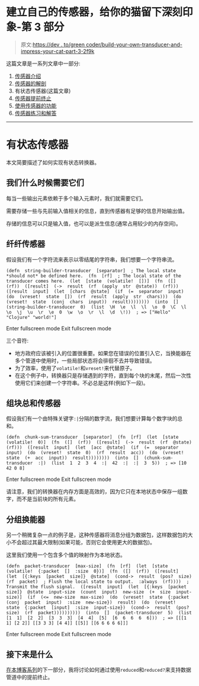 # 建立自己的传感器，给你的猫留下深刻印象-第 3 部分

> 原文:[https://dev . to/green coder/build-your-own-transducer-and-impress-your-cat-part-3-2f9k](https://dev.to/greencoder/build-your-own-transducer-and-impress-your-cat---part-3-2f9k)

这篇文章是一系列文章中一部分:

1.  [传感器介绍](https://dev.to/greencoder/build-your-own-transducer-and-impress-your-cat---part-1-mhp)
2.  [传感器的解剖](https://dev.to/greencoder/build-your-own-transducer-and-impress-your-cat---part-2-2ja0)
3.  有状态传感器(这篇文章)
4.  [传感器提前终止](https://dev.to/greencoder/build-your-own-transducer-and-impress-your-cat---part-4-2bp8)
5.  [使用传感器的功能](https://dev.to/greencoder/build-your-own-transducer-and-impress-your-cat---part-5-14di)
6.  [传感器练习和解答](https://github.com/green-coder/transducer-exercises)

* * *

# 有状态传感器

本文简要描述了如何实现有状态转换器。

## 我们什么时候需要它们

每当一些输出元素依赖于多个输入元素时，我们就需要它们。

需要存储一些与先前输入值相关的信息，直到传感器有足够的信息开始输出值。

存储的信息可以只是输入值，也可以是派生信息(通常占用较少的内存空间)。

## 纤纤传感器

假设我们有一个字符流来表示以零结尾的字符串，我们想要一个字符串流。

```
(defn  string-builder-transducer  [separator]  ; The local state *should not* be defined here.  (fn  [rf]  ; The local state of the transducer comes here.  (let  [state  (volatile!  [])]  (fn  ([]  (rf))  ([result]  (->  result  (rf  (apply  str  @state))  (rf)))  ([result  input]  (let  [chars  @state]  (if  (=  separator  input)  (do  (vreset!  state  [])  (rf  result  (apply  str  chars)))  (do  (vreset!  state  (conj  chars  input))  result))))))))  (into  []  (string-builder-transducer  0)  (list  \H  \e  \l  \l  \o  0  \C  \l  \o  \j  \u  \r  \e  0  \w  \o  \r  \l  \d  \!))  ; => ["Hello" "Clojure" "world!"] 
```

Enter fullscreen mode Exit fullscreen mode

三个音符:

*   地方政府应该被引入的位置很重要。如果您在错误的位置引入它，当换能器在多个管道中使用时，一些局部状态将会徘徊不去并导致错误。
*   为了效率，使用了`volatile!`和`vreset!`来代替原子。
*   在这个例子中，转换器只是存储遇到的字符，直到每个块的末尾，然后一次性使用它们来创建一个字符串。不必总是这样(例如下一段)。

## 组块总和传感器

假设我们有一个由特殊关键字`:|`分隔的数字流，我们想要计算每个数字块的总和。

```
(defn  chunk-sum-transducer  [separator]  (fn  [rf]  (let  [state  (volatile!  0)]  (fn  ([]  (rf))  ([result]  (->  result  (rf  @state)  (rf)))  ([result  input]  (let  [acc  @state]  (if  (=  separator  input)  (do  (vreset!  state  0)  (rf  result  acc))  (do  (vreset!  state  (+  acc  input))  result))))))))  (into  []  (chunk-sum-transducer  :|)  (list  1  2  3  4  :|  42  :|  :|  3  5))  ; => [10 42 0 8] 
```

Enter fullscreen mode Exit fullscreen mode

请注意，我们的转换器在内存方面是高效的，因为它只在本地状态中保存一组数字，而不是当前块的所有元素。

## 分组换能器

另一个稍微复杂一点的例子是，这种传感器将消息分组为数据包，这样数据包的大小不会超过其最大限制(如果可能，否则它会使用更大的数据包)。

这里我们使用一个包含多个值的映射作为本地状态。

```
(defn  packet-transducer  [max-size]  (fn  [rf]  (let  [state  (volatile!  {:packet  []  :size  0})]  (fn  ([]  (rf))  ([result]  (let  [{:keys  [packet  size]}  @state]  (cond->  result  (pos?  size)  (rf  packet)  ; Flush the local state to output.  :always  (rf))))  ; Transmit the flush signal.  ([result  input]  (let  [{:keys  [packet  size]}  @state  input-size  (count  input)  new-size  (+  size  input-size)]  (if  (<=  new-size  max-size)  (do  (vreset!  state  {:packet  (conj  packet  input)  :size  new-size})  result)  (do  (vreset!  state  {:packet  [input]  :size  input-size})  (cond->  result  (pos?  size)  (rf  packet))))))))))  (into  []  (packet-transducer  5)  (list  [1  1]  [2  2]  [3  3  3]  [4  4]  [5]  [6  6  6  6  6]))  ; => [[[1 1] [2 2]] [[3 3 3] [4 4]] [[5]] [[6 6 6 6 6]]] 
```

Enter fullscreen mode Exit fullscreen mode

## 接下来是什么

[在本博客系列](https://dev.to/greencoder/build-your-own-transducer-and-impress-your-cat---part-4-2bp8)的下一部分，我将讨论如何通过使用`reduced`和`reduced?`来支持数据管道中的提前终止。